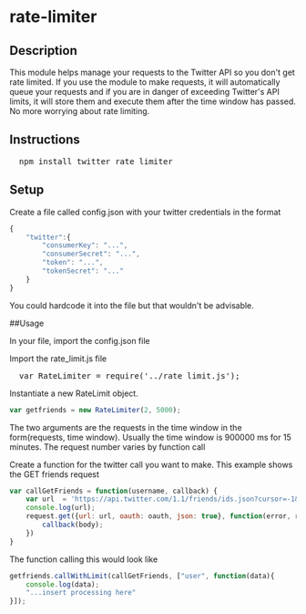 rate-limiter
====================

## Description

This module helps manage your requests to the Twitter API so you don't get rate limited.  If you use
the module to make requests, it will automatically queue your requests and if you are in danger of exceeding Twitter's 
API limits, it will store them and execute them after the time window has passed.  No more worrying about rate limiting.

## Instructions

<pre>
  npm install twitter_rate_limiter
</pre>

## Setup
Create a file called config.json with your twitter credentials in the format

```javascript
{
	"twitter":{
		"consumerKey": "...",
		"consumerSecret": "...",
		"token": "...",
		"tokenSecret": "..."
	}
}	
```
You could hardcode it into the file but that wouldn't be advisable.

##Usage

In your file, import the config.json file

Import the rate_limit.js file
<pre>
  var RateLimiter = require('../rate_limit.js');
</pre>

Instantiate a new RateLimit object. 
```javascript
var getfriends = new RateLimiter(2, 5000);
```
The two arguments are the requests in the time window in the form(requests, time window). Usually the time window is 900000 ms for 15 minutes.  The request number varies by function call

Create a function for the twitter call you want to make.  This example shows the GET friends request
```javascript
var callGetFriends = function(username, callback) {
	var url  = 'https://api.twitter.com/1.1/friends/ids.json?cursor=-1&screen_name='+username+'&count=5000';
	console.log(url);
	request.get({url: url, oauth: oauth, json: true}, function(error, res, body) {
		callback(body);
	})
}
```

The function calling this would look like
```javascript
getfriends.callWithLimit(callGetFriends, ["user", function(data){
	console.log(data);
	"...insert processing here"
}]);
```


